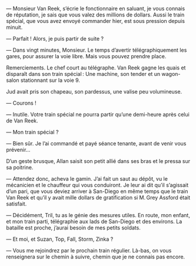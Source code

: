 — Monsieur Van Reek, s’écrie le fonctionnaire en saluant, je vous connais
de réputation, je sais que vous valez des millions de dollars. Aussi le train
spécial, que vous avez envoyé commander hier, est sous pression depuis
minuit.

— Parfait ! Alors, je puis partir de suite ?

— Dans vingt minutes, Monsieur. Le temps d’avertir télégraphiquement les gares, pour assurer la voie libre. Mais vous pouvez prendre place.

Remerciements. Le chef court au télégraphe. Van Reek gagne les quais et
disparaît dans son train spécial : Une machine, son tender et un wagon-salon stationnant sur la voie 9.

Jud avait pris son chapeau, son pardessus, une valise peu volumineuse.

— Courons !

— Inutile. Votre train spécial ne pourra partir qu’une demi-heure après
celui de Van Reek.

— Mon train spécial ?

— Bien sûr. Je l’ai commandé et payé séance tenante, avant de venir vous
prévenir…

D’un geste brusque, Allan saisit son petit allié dans ses bras et le pressa
sur sa poitrine.

— Attendez donc, acheva le gamin. J’ai fait un saut au dépôt, vu le mécanicien et le chauffeur qui vous conduiront. Je leur ai dit qu’il s’agissait d’un pari, que vous deviez arriver à San-Diego en même temps que le train Van Reek et qu’il y avait mille dollars de gratification si M. Grey Assford était satisfait.

— Décidément, Tril, tu as le génie des mesures utiles. En route, mon enfant, et mon train parti, télégraphie aux lads de San-Diego et des environs. La bataille est proche, j’aurai besoin de mes petits soldats.

— Et moi, et Suzan, Top, Fall, Storm, Zinka ?

— Vous me rejoindrez par le prochain train régulier. Là-bas, on vous
renseignera sur le chemin à suivre, chemin que je ne connais pas encore.
